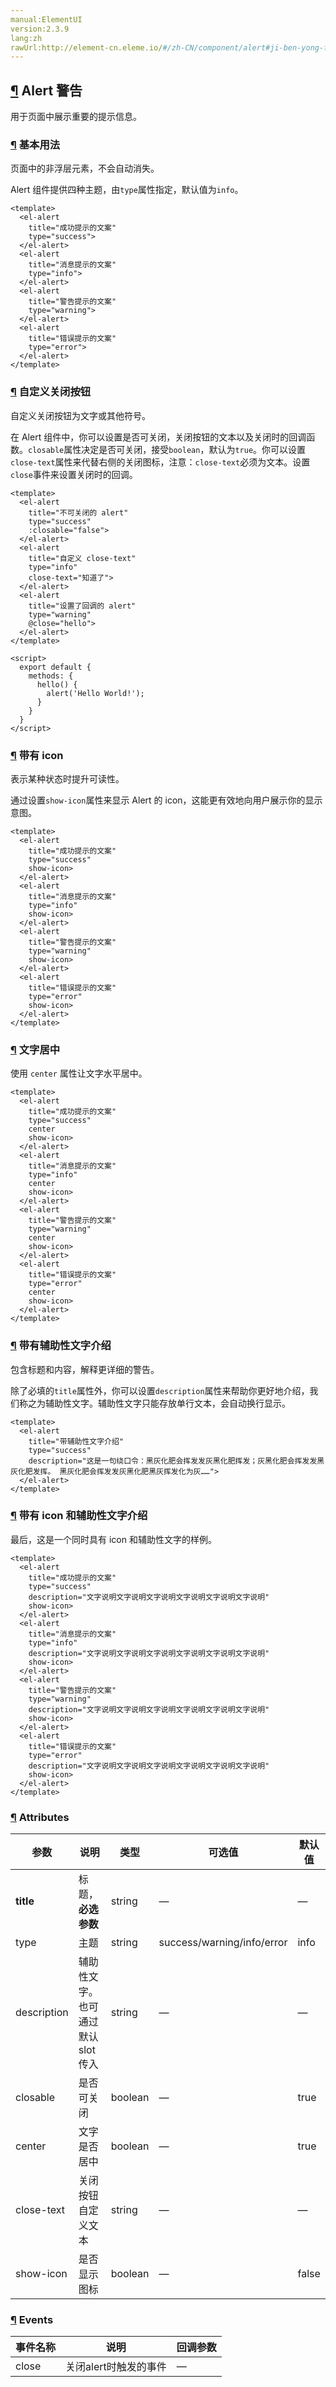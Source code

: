 ```yaml
---
manual:ElementUI
version:2.3.9
lang:zh
rawUrl:http://element-cn.eleme.io/#/zh-CN/component/alert#ji-ben-yong-fa
---
```



## [¶](%2052 "") Alert 警告<a name="alert-jing-gao"></a>


用于页面中展示重要的提示信息。


### [¶](%1930 "") 基本用法<a name="ji-ben-yong-fa"></a>


页面中的非浮层元素，不会自动消失。



Alert 组件提供四种主题，由`type`属性指定，默认值为`info`。



```
<template>
  <el-alert
    title="成功提示的文案"
    type="success">
  </el-alert>
  <el-alert
    title="消息提示的文案"
    type="info">
  </el-alert>
  <el-alert
    title="警告提示的文案"
    type="warning">
  </el-alert>
  <el-alert
    title="错误提示的文案"
    type="error">
  </el-alert>
</template>

```




### [¶](%2053 "") 自定义关闭按钮<a name="zi-ding-yi-guan-bi-an-niu"></a>


自定义关闭按钮为文字或其他符号。



在 Alert 组件中，你可以设置是否可关闭，关闭按钮的文本以及关闭时的回调函数。`closable`属性决定是否可关闭，接受`boolean`，默认为`true`。你可以设置`close-text`属性来代替右侧的关闭图标，注意：`close-text`必须为文本。设置`close`事件来设置关闭时的回调。



```
<template>
  <el-alert
    title="不可关闭的 alert"
    type="success"
    :closable="false">
  </el-alert>
  <el-alert
    title="自定义 close-text"
    type="info"
    close-text="知道了">
  </el-alert>
  <el-alert
    title="设置了回调的 alert"
    type="warning"
    @close="hello">
  </el-alert>
</template>

<script>
  export default {
    methods: {
      hello() {
        alert('Hello World!');
      }
    }
  }
</script>

```




### [¶](%2054 "") 带有 icon<a name="dai-you-icon"></a>


表示某种状态时提升可读性。



通过设置`show-icon`属性来显示 Alert 的 icon，这能更有效地向用户展示你的显示意图。



```
<template>
  <el-alert
    title="成功提示的文案"
    type="success"
    show-icon>
  </el-alert>
  <el-alert
    title="消息提示的文案"
    type="info"
    show-icon>
  </el-alert>
  <el-alert
    title="警告提示的文案"
    type="warning"
    show-icon>
  </el-alert>
  <el-alert
    title="错误提示的文案"
    type="error"
    show-icon>
  </el-alert>
</template>

```




### [¶](%2055 "") 文字居中<a name="wen-zi-ju-zhong"></a>


使用 `center` 属性让文字水平居中。


```
<template>
  <el-alert
    title="成功提示的文案"
    type="success"
    center
    show-icon>
  </el-alert>
  <el-alert
    title="消息提示的文案"
    type="info"
    center
    show-icon>
  </el-alert>
  <el-alert
    title="警告提示的文案"
    type="warning"
    center
    show-icon>
  </el-alert>
  <el-alert
    title="错误提示的文案"
    type="error"
    center
    show-icon>
  </el-alert>
</template>

```




### [¶](%2056 "") 带有辅助性文字介绍<a name="dai-you-fu-zhu-xing-wen-zi-jie-shao"></a>


包含标题和内容，解释更详细的警告。



除了必填的`title`属性外，你可以设置`description`属性来帮助你更好地介绍，我们称之为辅助性文字。辅助性文字只能存放单行文本，会自动换行显示。



```
<template>
  <el-alert
    title="带辅助性文字介绍"
    type="success"
    description="这是一句绕口令：黑灰化肥会挥发发灰黑化肥挥发；灰黑化肥会挥发发黑灰化肥发挥。 黑灰化肥会挥发发灰黑化肥黑灰挥发化为灰……">
  </el-alert>
</template>

```




### [¶](%2057 "") 带有 icon 和辅助性文字介绍<a name="dai-you-icon-he-fu-zhu-xing-wen-zi-jie-shao"></a>


最后，这是一个同时具有 icon 和辅助性文字的样例。



```
<template>
  <el-alert
    title="成功提示的文案"
    type="success"
    description="文字说明文字说明文字说明文字说明文字说明文字说明"
    show-icon>
  </el-alert>
  <el-alert
    title="消息提示的文案"
    type="info"
    description="文字说明文字说明文字说明文字说明文字说明文字说明"
    show-icon>
  </el-alert>
  <el-alert
    title="警告提示的文案"
    type="warning"
    description="文字说明文字说明文字说明文字说明文字说明文字说明"
    show-icon>
  </el-alert>
  <el-alert
    title="错误提示的文案"
    type="error"
    description="文字说明文字说明文字说明文字说明文字说明文字说明"
    show-icon>
  </el-alert>
</template>

```




### [¶](%1934 "") Attributes<a name="attributes"></a>
参数 | 说明 | 类型 | 可选值 | 默认值 
 ---  |  ---  |  ---  |  ---  |  ---  | 
**title** | 标题，**必选参数** | string | — | — 
type | 主题 | string | success/warning/info/error | info 
description | 辅助性文字。也可通过默认 slot 传入 | string | — | — 
closable | 是否可关闭 | boolean | — | true 
center | 文字是否居中 | boolean | — | true 
close-text | 关闭按钮自定义文本 | string | — | — 
show-icon | 是否显示图标 | boolean | — | false 


### [¶](%1935 "") Events<a name="events"></a>
事件名称 | 说明 | 回调参数 
 ---  |  ---  |  ---  | 
close | 关闭alert时触发的事件 | — 


